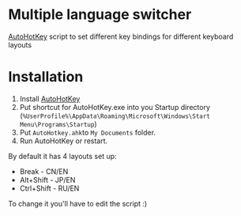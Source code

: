 # Multiple language switcher
[AutoHotKey](https://autohotkey.com) script to set different key bindings for different keyboard layouts

# Installation
1. Install [AutoHotKey](https://autohotkey.com)
2. Put shortcut for AutoHotKey.exe into you Startup directory (`%UserProfile%\AppData\Roaming\Microsoft\Windows\Start Menu\Programs\Startup`)
3. Put `AutoHotkey.ahk`to `My Documents` folder.
4. Run AutoHotKey or restart.

By default it has 4 layouts set up:
* Break - CN/EN
* Alt+Shift - JP/EN
* Ctrl+Shift - RU/EN

To change it you'll have to edit the script :)
